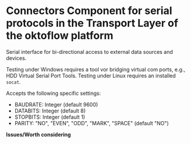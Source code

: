# Connectors Component for serial protocols in the Transport Layer of the oktoflow platform

Serial interface for bi-directional access to external data sources and devices. 

Testing under Windows requires a tool vor bridging virtual com ports, e.g., HDD Virtual Serial Port Tools. Testing under Linux requires an installed ``socat``.

Accepts the following specific settings:
 * BAUDRATE: Integer (default 9600)
 * DATABITS: Integer (default 8)
 * STOPBITS: Integer (default 1)
 * PARITY: "NO", "EVEN", "ODD", "MARK", "SPACE" (default "NO")

**Issues/Worth considering**
